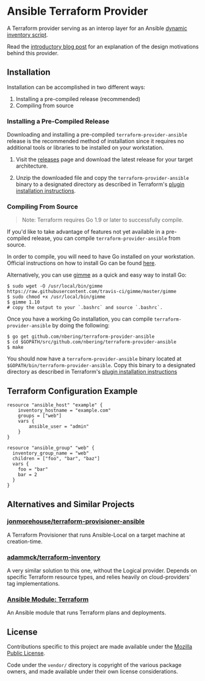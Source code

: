 # Ansible Terraform Provider
A Terraform provider serving as an interop layer for an Ansible [dynamic
inventory script][1].

Read the [introductory blog post][3] for an explanation of the design
motivations behind this provider.

## Installation

Installation can be accomplished in two different ways:

1. Installing a pre-compiled release (recommended)
2. Compiling from source

### Installing a Pre-Compiled Release

Downloading and installing a pre-compiled `terraform-provider-ansible` release
is the recommended method of installation since it requires no additional tools
or libraries to be installed on your workstation.

1. Visit the [releases][4] page and download the latest release for your target
   architecture.

2. Unzip the downloaded file and copy the `terraform-provider-ansible` binary
   to a designated directory as described in Terraform's [plugin installation
   instructions][2].

### Compiling From Source

> Note: Terraform requires Go 1.9 or later to successfully compile.

If you'd like to take advantage of features not yet available in a pre-compiled
release, you can compile `terraform-provider-ansible` from source.

In order to compile, you will need to have Go installed on your workstation.
Official instructions on how to install Go can be found [here][5].

Alternatively, you can use [gimme][6] as a quick and easy way to install Go:

```shell
$ sudo wget -O /usr/local/bin/gimme https://raw.githubusercontent.com/travis-ci/gimme/master/gimme
$ sudo chmod +x /usr/local/bin/gimme
$ gimme 1.10
# copy the output to your `.bashrc` and source `.bashrc`.
```

Once you have a working Go installation, you can compile
`terraform-provider-ansible` by doing the following:

```shell
$ go get github.com/nbering/terraform-provider-ansible
$ cd $GOPATH/src/github.com/nbering/terraform-provider-ansible
$ make
```

You should now have a `terraform-provider-ansible` binary located at
`$GOPATH/bin/terraform-provider-ansible`. Copy this binary to a designated
directory as described in Terraform's [plugin installation instructions][2]

## Terraform Configuration Example

```
resource "ansible_host" "example" {
    inventory_hostname = "example.com"
    groups = ["web"]
    vars {
        ansible_user = "admin"
    }
}

resource "ansible_group" "web" {
  inventory_group_name = "web"
  children = ["foo", "bar", "baz"]
  vars {
    foo = "bar"
    bar = 2
  }
}
```

## Alternatives and Similar Projects
### [jonmorehouse/terraform-provisioner-ansible](https://github.com/jonmorehouse/terraform-provisioner-ansible)
A Terraform Provisioner that runs Ansible-Local on a target machine at creation-time.

### [adammck/terraform-inventory](https://github.com/adammck/terraform-inventory)
A very similar solution to this one, without the Logical provider. Depends on
specific Terraform resource types, and relies heavily on cloud-providers' tag
implementations.

### [Ansible Module: Terraform](http://docs.ansible.com/ansible/devel/modules/terraform_module.html)
An Ansible module that runs Terraform plans and deployments.

## License

Contributions specific to this project are made available under the
[Mozilla Public License](./LICENSE).

Code under the `vendor/` directory is copyright of the various package owners,
and made available under their own license considerations.

[1]: https://github.com/nbering/terraform-inventory/
[2]: https://www.terraform.io/docs/plugins/basics.html#installing-a-plugin
[3]: https://github.com/ehime/terraform-provider-ansible/blob/master/README.md/
[4]: https://github.com/ehime/terraform-provider-ansible/releases
[5]: https://golang.org/doc/install
[6]: https://github.com/travis-ci/gimme
